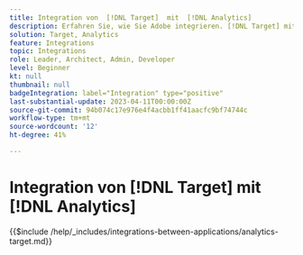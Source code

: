 ```yaml
---
title: Integration von  [!DNL Target]  mit  [!DNL Analytics]
description: Erfahren Sie, wie Sie Adobe integrieren. [!DNL Target] mit Adobe [!DNL Analytics].
solution: Target, Analytics
feature: Integrations
topic: Integrations
role: Leader, Architect, Admin, Developer
level: Beginner
kt: null
thumbnail: null
badgeIntegration: label="Integration" type="positive"
last-substantial-update: 2023-04-11T00:00:00Z
source-git-commit: 94b074c17e976e4f4acbb1ff41aacfc9bf74744c
workflow-type: tm+mt
source-wordcount: '12'
ht-degree: 41%

---
```



# Integration von [!DNL Target] mit [!DNL Analytics]

{{$include /help/_includes/integrations-between-applications/analytics-target.md}}
